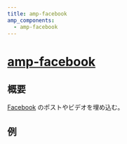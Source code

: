 ```yaml
---
title: amp-facebook
amp_components:
  - amp-facebook
---
```


# [amp-facebook](https://www.ampproject.org/docs/reference/extended/amp-facebook.html)

## 概要

[Facebook](https://www.facebook.com) のポストやビデオを埋め込む。

## 例

<amp-facebook width=486 height=657
    layout="responsive"
    data-href="https://www.facebook.com/zuck/posts/10102593740125791">
</amp-facebook>

<amp-facebook width=552 height=574
    layout="responsive"
    data-embed-as="video"
    data-href="https://www.facebook.com/zuck/videos/10102509264909801/">
</amp-facebook>
